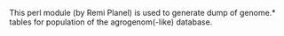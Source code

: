 This perl module (by Remi Planel) is used to generate dump of genome.* tables for population of the agrogenom(-like) database.
